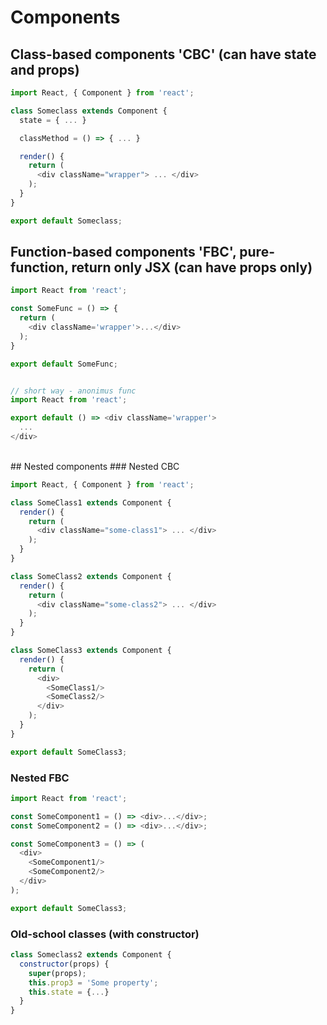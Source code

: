 # Components
## Class-based components 'CBC' (can have state and props)

```js
import React, { Component } from 'react';

class Someclass extends Component {
  state = { ... }

  classMethod = () => { ... } 

  render() {
    return (
      <div className="wrapper"> ... </div>
    );
  }
}

export default Someclass;
```

## Function-based components 'FBC', pure-function, return only JSX (can have props only)
```js
import React from 'react';

const SomeFunc = () => {
  return (
    <div className='wrapper'>...</div>
  );
}

export default SomeFunc;


// short way - anonimus func
import React from 'react';

export default () => <div className='wrapper'>
  ...
</div>
```

<br>
## Nested components
### Nested CBC

```js
import React, { Component } from 'react';

class SomeClass1 extends Component {
  render() {
    return (
      <div className="some-class1"> ... </div>
    );
  }
}

class SomeClass2 extends Component {
  render() {
    return (
      <div className="some-class2"> ... </div>
    );
  }
}

class SomeClass3 extends Component {
  render() {
    return (
      <div>
        <SomeClass1/>
        <SomeClass2/>
      </div>
    );
  }
}

export default SomeClass3;
```

### Nested FBC
```js
import React from 'react';

const SomeComponent1 = () => <div>...</div>;
const SomeComponent2 = () => <div>...</div>;

const SomeComponent3 = () => (
  <div>
    <SomeComponent1/>
    <SomeComponent2/>
  </div>
);

export default SomeClass3;
```

### Old-school classes (with constructor)
```js
class Someclass2 extends Component {
  constructor(props) {
    super(props);
    this.prop3 = 'Some property';
    this.state = {...}
  }
}
```
